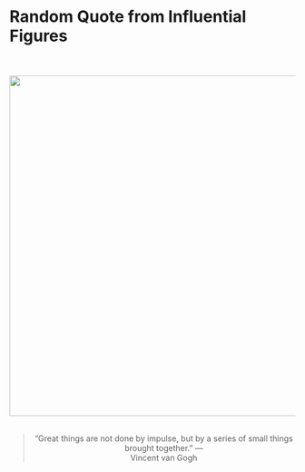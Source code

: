 # Random Quote from Influential Figures

<div align="center">
  <br>
  <br>
  <a href="https://en.wikipedia.org/wiki/The_Starry_Night" title="The Starry Night - Wikipedia"><img src="https://upload.wikimedia.org/wikipedia/commons/thumb/e/ea/Van_Gogh_-_Starry_Night_-_Google_Art_Project.jpg/1200px-Van_Gogh_-_Starry_Night_-_Google_Art_Project.jpg" width="600px"></a>
  <br>
  <br>
  <blockquote>&ldquo;Great things are not done by impulse, but by a series of small things brought together.&rdquo; &mdash; <footer>Vincent van Gogh</footer></blockquote>
</div>
  